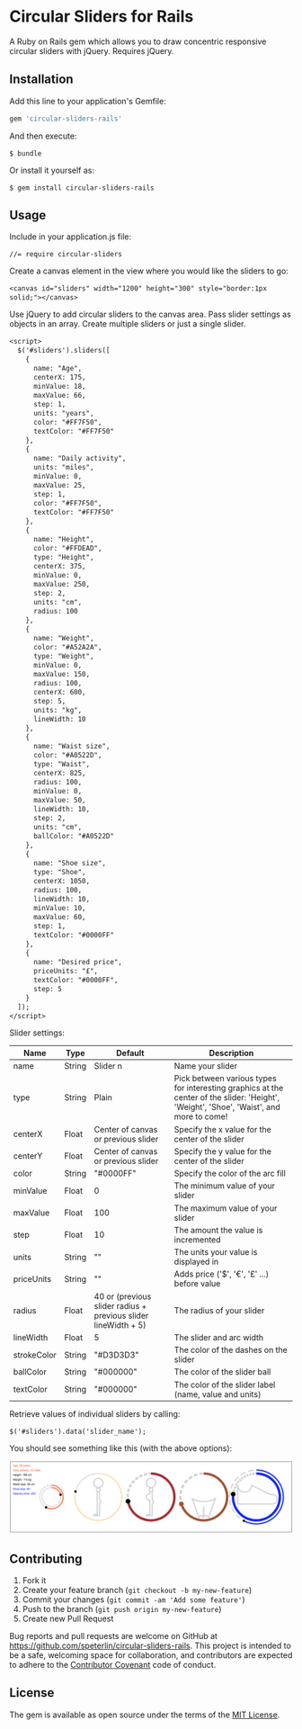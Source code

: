 # Circular Sliders for Rails

A Ruby on Rails gem which allows you to draw concentric responsive circular sliders with jQuery. Requires jQuery.

## Installation

Add this line to your application's Gemfile:

```ruby
gem 'circular-sliders-rails'
```

And then execute:

    $ bundle

Or install it yourself as:

    $ gem install circular-sliders-rails

## Usage

Include in your application.js file:

    //= require circular-sliders

Create a canvas element in the view where you would like the sliders to go:

    <canvas id="sliders" width="1200" height="300" style="border:1px solid;"></canvas>

Use jQuery to add circular sliders to the canvas area. Pass slider settings as objects in an array. Create multiple sliders or just a single slider.

    <script>
      $('#sliders').sliders([
        {
          name: "Age",
          centerX: 175,
          minValue: 18,
          maxValue: 66,
          step: 1,
          units: "years",
          color: "#FF7F50",
          textColor: "#FF7F50"
        },
        {
          name: "Daily activity",
          units: "miles",
          minValue: 0,
          maxValue: 25,
          step: 1,
          color: "#FF7F50",
          textColor: "#FF7F50"
        },
        {
          name: "Height",
          color: "#FFDEAD",
          type: "Height",
          centerX: 375,
          minValue: 0,
          maxValue: 250,
          step: 2,
          units: "cm",
          radius: 100
        },
        {
          name: "Weight",
          color: "#A52A2A",
          type: "Weight",
          minValue: 0,
          maxValue: 150,
          radius: 100,
          centerX: 600,
          step: 5,
          units: "kg",
          lineWidth: 10
        },
        {
          name: "Waist size",
          color: "#A0522D",
          type: "Waist",
          centerX: 825,
          radius: 100,
          minValue: 0,
          maxValue: 50,
          lineWidth: 10,
          step: 2,
          units: "cm",
          ballColor: "#A0522D"
        },
        {
          name: "Shoe size",
          type: "Shoe",
          centerX: 1050,
          radius: 100,
          lineWidth: 10,
          minValue: 10,
          maxValue: 60,
          step: 1,
          textColor: "#0000FF"
        },
        {
          name: "Desired price",
          priceUnits: "£",
          textColor: "#0000FF",
          step: 5
        }
      ]);
    </script>

Slider settings:

| Name            | Type   | Default                             | Description                                            |
| --------------- | ------ | ----------------------------------- | ------------------------------------------------------ |
| name            | String | Slider n                            | Name your slider                                       |
| type            | String | Plain                               | Pick between various types for interesting graphics at the center of the slider: 'Height', 'Weight', 'Shoe', 'Waist', and more to come!                                       |
| centerX         | Float  | Center of canvas or previous slider | Specify the x value for the center of the slider       |
| centerY         | Float  | Center of canvas or previous slider | Specify the y value for the center of the slider       |
| color           | String | "#0000FF"                           | Specify the color of the arc fill                      |
| minValue        | Float  | 0                                   | The minimum value of your slider                       |
| maxValue        | Float  | 100                                 | The maximum value of your slider                       |
| step            | Float  | 10                                  | The amount the value is incremented                    |
| units           | String | ""                                  | The units your value is displayed in                   |
| priceUnits      | String | ""                                  | Adds price ('$', '€', '£' ...) before value            |
| radius          | Float  | 40 or (previous slider radius + previous slider lineWidth + 5)  | The radius of your slider                              |
| lineWidth       | Float  | 5                                   | The slider and arc width                               |
| strokeColor     | String | "#D3D3D3"                           | The color of the dashes on the slider                  |
| ballColor       | String | "#000000"                           | The color of the slider ball                           |
| textColor       | String | "#000000"                           | The color of the slider label (name, value and units)  |

Retrieve values of individual sliders by calling:

    $('#sliders').data('slider_name');

You should see something like this (with the above options):

![Circular sliders](/vendor/assets/images/circular-sliders-rails.png)

<!-- ## Development -->

<!-- To install this gem onto your local machine, run `bundle exec rake install`. To release a new version, update the version number in `version.rb`, and then run `bundle exec rake release`, which will create a git tag for the version, push git commits and tags, and push the `.gem` file to [rubygems.org](https://rubygems.org). -->


## Contributing

  1. Fork it
  1. Create your feature branch (`git checkout -b my-new-feature`)
  1. Commit your changes (`git commit -am 'Add some feature'`)
  1. Push to the branch (`git push origin my-new-feature`)
  1. Create new Pull Request

Bug reports and pull requests are welcome on GitHub at https://github.com/speterlin/circular-sliders-rails. This project is intended to be a safe, welcoming space for collaboration, and contributors are expected to adhere to the [Contributor Covenant](http://contributor-covenant.org) code of conduct.


## License

The gem is available as open source under the terms of the [MIT License](http://opensource.org/licenses/MIT).
